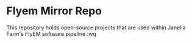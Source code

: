 Flyem Mirror Repo
=================

This repository holds open-source projects that are used within Janelia Farm's
FlyEM software pipeline.:wq

